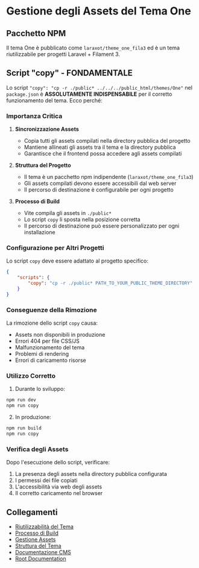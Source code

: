 # Gestione degli Assets del Tema One

## Pacchetto NPM

Il tema One è pubblicato come `laraxot/theme_one_fila3` ed è un tema riutilizzabile per progetti Laravel + Filament 3.

## Script "copy" - FONDAMENTALE

Lo script `"copy": "cp -r ./public* ../../../public_html/themes/One"` nel `package.json` è **ASSOLUTAMENTE INDISPENSABILE** per il corretto funzionamento del tema. Ecco perché:

### Importanza Critica

1. **Sincronizzazione Assets**
   - Copia tutti gli assets compilati nella directory pubblica del progetto
   - Mantiene allineati gli assets tra il tema e la directory pubblica
   - Garantisce che il frontend possa accedere agli assets compilati

2. **Struttura del Progetto**
   - Il tema è un pacchetto npm indipendente (`laraxot/theme_one_fila3`)
   - Gli assets compilati devono essere accessibili dal web server
   - Il percorso di destinazione è configurabile per ogni progetto

3. **Processo di Build**
   - Vite compila gli assets in `./public*`
   - Lo script `copy` li sposta nella posizione corretta
   - Il percorso di destinazione può essere personalizzato per ogni installazione

### Configurazione per Altri Progetti

Lo script `copy` deve essere adattato al progetto specifico:
```json
{
    "scripts": {
        "copy": "cp -r ./public* PATH_TO_YOUR_PUBLIC_THEME_DIRECTORY"
    }
}
```

### Conseguenze della Rimozione

La rimozione dello script `copy` causa:
- Assets non disponibili in produzione
- Errori 404 per file CSS/JS
- Malfunzionamento del tema
- Problemi di rendering
- Errori di caricamento risorse

### Utilizzo Corretto

1. Durante lo sviluppo:
```bash
npm run dev
npm run copy
```

2. In produzione:
```bash
npm run build
npm run copy
```

### Verifica degli Assets

Dopo l'esecuzione dello script, verificare:
1. La presenza degli assets nella directory pubblica configurata
2. I permessi dei file copiati
3. L'accessibilità via web degli assets
4. Il corretto caricamento nel browser

## Collegamenti

- [Riutilizzabilità del Tema](theme-reusability.md)
- [Processo di Build](build-process.md)
- [Gestione Assets](ASSETS.md)
- [Struttura del Tema](theme-structure.md)
- [Documentazione CMS](../../Modules/Cms/docs/themes/assets.md)
- [Root Documentation](../../../docs/themes/assets.md) 